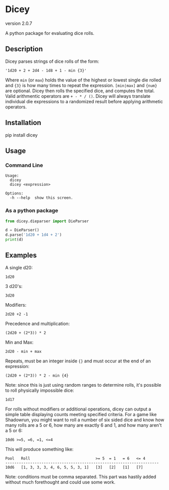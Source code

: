 # Dicey
version 2.0.7


A python package for evaluating dice rolls.

## Description
Dicey parses strings of dice rolls of the form:
```
'1d20 + 2 + 2d4 - 1d8 + 1 - min {3}'
```

Where `min` (or `max`) holds the value of the highest or lowest single die rolled and `{3}` is how many times to repeat the expression. `[min|max]` and `{num}` are optional.
Dicey then rolls the specified dice, and computes the total. Valid arithmentic operators are `+ - * / ()`. Dicey will always translate individual die expressions to a randomized result
before applying arithmetic operators.

## Installation
pip install dicey

## Usage
### Command Line
```
Usage:
  dicey
  dicey <expression>

Options:
  -h --help  show this screen.
```

### As a python package
```python
from dicey.dieparser import DieParser

d = DieParser()
d.parse('1d20 + 1d4 + 2')
print(d)
```

## Examples
A single d20:
```
1d20
```

3 d20's:
```
3d20
```

Modifiers:
```
2d20 +2 -1
```

Precedence and multiplication:
```
(2d20 + (2*3)) * 2
```

Min and Max:
```
2d20 - min + max
```

Repeats, must be an integer inside `{}` and must occur at the end of 
an expression:
```
(2d20 + (2*3)) * 2 - min {4}
```

Note: since this is just using random ranges to determine rolls,
it's possible to roll physically impossible dice:
```
1d17
```

For rolls without modifiers or additional operations, dicey can output
a simple table displaying counts meeting specified criteria. For a game
like Shadowrun, you might want to roll a number of six sided dice and
know how many rolls are a 5 or 6, how many are exactly 6 and 1, and how
many aren't a 5 or 6:
```
10d6 >=5, =6, =1, <=4
```
This will produce something like:
```
Pool   Roll                             >= 5  = 1   = 6   <= 4 
--------------------------------------------------------------------
10d6   [1, 3, 3, 3, 4, 6, 5, 5, 3, 1]   [3]   [2]   [1]   [7]  

```

Note: conditions must be comma separated. This part was hastily added
without much forethought and could use some work.
